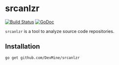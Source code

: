 # srcanlzr
[![Build Status](https://travis-ci.org/DevMine/srcanlzr.png?branch=master)](https://travis-ci.org/DevMine/srcanlzr)
[![GoDoc](http://godoc.org/github.com/DevMine/srcanlzr?status.svg)](http://godoc.org/github.com/DevMine/srcanlzr)

`srcanlzr` is a tool to analyze source code repositories.

## Installation

```
go get github.com/DevMine/srcanlzr
```
